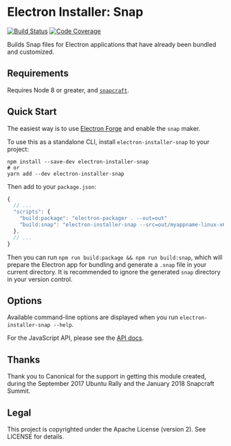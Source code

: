 # Electron Installer: Snap

[![Build Status](https://travis-ci.org/electron-userland/electron-installer-snap.svg?branch=master)](https://travis-ci.org/electron-userland/electron-installer-snap)
[![Code Coverage](https://codecov.io/gh/electron-userland/electron-installer-snap/branch/master/graph/badge.svg)](https://codecov.io/gh/electron-userland/electron-installer-snap)

Builds Snap files for Electron applications that have already been bundled and customized.

## Requirements

Requires Node 8 or greater, and [`snapcraft`](https://snapcraft.io).

## Quick Start

The easiest way is to use [Electron Forge](https://electronforge.io) and enable the `snap` maker.

To use this as a standalone CLI, install `electron-installer-snap` to your project:

```shell
npm install --save-dev electron-installer-snap
# or
yarn add --dev electron-installer-snap
```

Then add to your `package.json`:

```javascript
{
  // ...
  "scripts": {
    "build:package": "electron-packager . --out=out"
    "build:snap": "electron-installer-snap --src=out/myappname-linux-x64"
  },
  // ...
}
```

Then you can run `npm run build:package && npm run build:snap`, which will prepare the Electron app
for bundling and generate a `.snap` file in your current directory.
It is recommended to ignore the generated `snap` directory in your version control.

## Options

Available command-line options are displayed when you run `electron-installer-snap --help`.

For the JavaScript API, please see the [API
docs](https://github.com/electron-userland/electron-installer-snap/blob/master/docs/api.md).

## Thanks

Thank you to Canonical for the support in getting this module created, during the September 2017
Ubuntu Rally and the January 2018 Snapcraft Summit.

## Legal

This project is copyrighted under the Apache License (version 2). See LICENSE for details.
